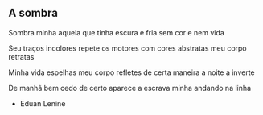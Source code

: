 ## A sombra

Sombra minha
aquela que tinha
escura e fria
sem cor e nem vida

Seu traços incolores
repete os motores
com cores abstratas
meu corpo retratas

Minha vida espelhas
meu corpo refletes
de certa maneira
a noite a inverte

De manhã bem cedo
de certo aparece
a escrava minha
andando na linha

- Eduan Lenine